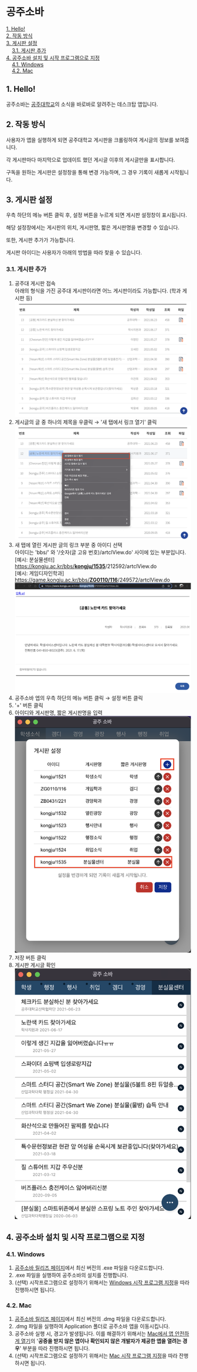 # 공주소바

[1. Hello!](#1-hello)   
[2. 작동 방식](#2-작동-방식)   
[3. 게시판 설정](#3-게시판-설정)   
&nbsp;&nbsp;&nbsp;&nbsp;[3.1. 게시판 추가](#31-게시판-추가)   
[4. 공주소바 설치 및 시작 프로그램으로 지정](#4-공주소바-설치-및-시작-프로그램으로-지정)   
&nbsp;&nbsp;&nbsp;&nbsp;[4.1. Windows](#41-windows)   
&nbsp;&nbsp;&nbsp;&nbsp;[4.2. Mac](#42-mac)

## 1. Hello!

공주소바는 [공주대학교](https://www.kongju.ac.kr/sites/kongju/index.do)의 소식을 바로바로 알려주는 데스크탑 앱입니다.

## 2. 작동 방식

사용자가 앱을 실행하게 되면 공주대학교 게시판을 크롤링하여 게시글의 정보를 보여줍니다.

각 게시판마다 마지막으로 업데이트 했던 게시글 이후의 게시글만을 표시합니다.

구독을 원하는 게시판은 설정창을 통해 변경 가능하며, 그 경우 기록이 새롭게 시작됩니다.

## 3. 게시판 설정

우측 하단의 메뉴 버튼 클릭 후, 설정 버튼을 누르게 되면 게시판 설정창이 표시됩니다.

해당 설정창에서는 게시판의 위치, 게시판명, 짧은 게시판명을 변경할 수 있습니다.

또한, 게시판 추가가 가능합니다.

게시판 아이디는 사용자가 아래의 방법을 따라 찾을 수 있습니다.

### 3.1. 게시판 추가

1. 공주대 게시판 접속   
아래의 형식을 가진 공주대 게시판이라면 어느 게시판이라도 가능합니다. (학과 게시판 등)
![공주대 게시판](./readme/공주대-게시판.png)
2. 게시글의 글 중 하나의 제목을 우클릭 → '새 탭에서 링크 열기' 클릭
![공주대 게시판 우클릭](./readme/공주대-게시판-우클릭.png)
3. 새 탭에 열린 게시판 글의 링크 부분 중 아이디 선택   
아이디는 'bbs/' 와 '/숫자(글 고유 번호)/artclView.do' 사이에 있는 부분입니다.   
[예시: 분실물센터] https://kongju.ac.kr/bbs/<strong><u>kongju/1535</u></strong>/212592/artclView.do   
[예시: 게임디자인학과] https://game.kongju.ac.kr/bbs/<strong><u>ZG0110/116</u></strong>/249572/artclView.do
![공주대 게시판 링크](./readme/공주대-게시판-링크.png)
4. 공주소바 엡의 우측 하단의 메뉴 버튼 클릭 → 설정 버튼 클릭
5. '+' 버튼 클릭
6. 아이디와 게시판명, 짧은 게시판명을 입력
![공주소바 게시판 설정](./readme/공주소바-게시판-설정.png)
7. 저장 버튼 클릭
8. 게시판 게시글 확인
![공주소바 게시판 확인](./readme/공주소바-게시판-확인.png)

## 4. 공주소바 설치 및 시작 프로그램으로 지정

### 4.1. Windows

1. [공주소바 릴리즈 페이지](https://github.com/yucheon6000/kongju-soba/releases)에서 최신 버전의 .exe 파일을 다운로드합니다.
2. .exe 파일을 실행하여 공주소바의 설치를 진행합니다.
3. (선택) 시작프로그램으로 설정하기 위해서는 [Windows 시작 프로그램 지정](https://prolite.tistory.com/1102)을 따라 진행하시면 됩니다.

### 4.2. Mac

1. [공주소바 릴리즈 페이지](https://github.com/yucheon6000/kongju-soba/releases)에서 최신 버전의 .dmg 파일을 다운로드합니다.
2. .dmg 파일을 실행하여 Application 폴더로 공주소바 앱을 이동시킵니다.
3. 공주소바 실행 시, 경고가 발생됩니다. 이를 해결하기 위해서는 [Mac에서 앱 안전하게 열기](https://support.apple.com/ko-kr/HT202491)의 '**공증을 받지 않은 앱이나 확인되지 않은 개발자가 제공한 앱을 열려는 경우**' 부분을 따라 진행하시면 됩니다.
4. (선택) 시작프로그램으로 설정하기 위해서는 [Mac 시작 프로그램 지정](https://comeinsidebox.com/%EB%A7%A5-%EC%8B%9C%EC%9E%91%ED%94%84%EB%A1%9C%EA%B7%B8%EB%9E%A8/)을 따라 잔행하시면 됩니다.